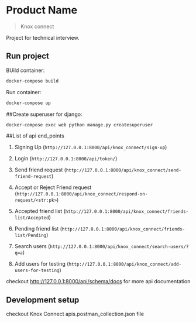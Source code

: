 # Product Name
> Knox connect

Project for technical interview.

## Run project

BUild container:

```sh
docker-compose build
```

Run container:

```sh
docker-compose up
```

##Create superuser for django:

```sh
docker-compose exec web python manage.py createsuperuser
```

##List of api end_points
1. Signing Up (`http://127.0.0.1:8000/api/knox_connect/sign-up`)

2. Login (`http://127.0.0.1:8000/api/token/`)

3. Send friend request (`http://127.0.0.1:8000/api/knox_connect/send-friend-request`)

4. Accept or Reject Friend request (`http://127.0.0.1:8000/api/knox_connect/respond-on-request/<str:pk>`)

5. Accepted friend list (`http://127.0.0.1:8000/api/knox_connect/friends-list/Accepted`)

6. Pending friend list (`http://127.0.0.1:8000/api/knox_connect/friends-list/Pending`)

7. Search users (`http://127.0.0.1:8000/api/knox_connect/search-users/?q=a`)

9. Add users for testing (`http://127.0.0.1:8000/api/knox_connect/add-users-for-testing`)

 checkout http://127.0.0.1:8000/api/schema/docs for more api documentation

## Development setup

 checkout Knox Connect apis.postman_collection.json file

